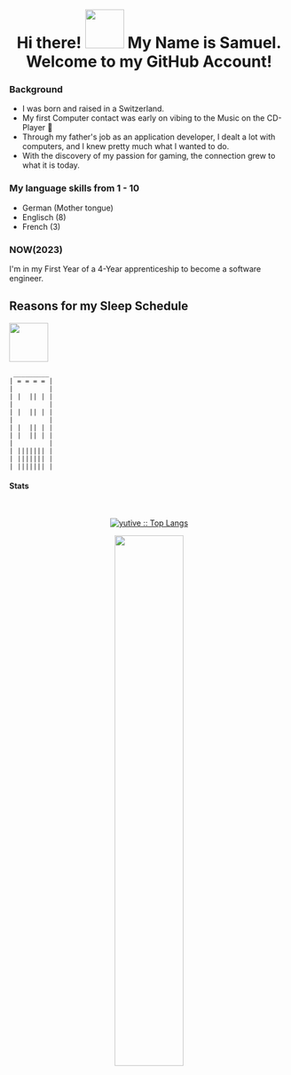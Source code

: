 <h1 align="center" textalign="center">
  Hi there!
  <img src="https://th.bing.com/th/id/R.e01866a62d0c493df9ae72c2fbb3b7ec?rik=vwsAw0eGBLJI3g&pid=ImgRaw&r=0"  height="70" />
  My Name is Samuel.
  <br/> Welcome to my GitHub Account!
</h1>

### Background

- I was born and raised in a Switzerland. 
- My first Computer contact was early on vibing to the Music on the CD-Player 🎸
- Through my father's job as an application developer, I dealt a lot with computers, and I knew pretty much what I wanted to do.
- With the discovery of my passion for gaming, the connection grew to what it is today.

### My language skills from 1 - 10

- German (Mother tongue)
- Englisch (8)
- French (3) 

### NOW(2023)

I'm in my First Year of a 4-Year apprenticeship to become a software engineer.

## Reasons for my Sleep Schedule

<img src="https://th.bing.com/th/id/R.9d03c274c78e32ec723bbbf31caa6156?rik=5VypbyHloCpXHg&pid=ImgRaw&r=0"  height="70" />

```
 _________ 
| = = = = |
|         |
| |  || | |
|         |
| |  || | |
|         |
| |  || | |
| |  || | |
|         |
| ||||||| |
| ||||||| |
| ||||||| |

```

#### Stats

  <div>
      <br/>
        <p align="center">
          <a href="https://github.com/yutive/">
          <img src="https://github-readme-stats.vercel.app/api/top-langs/?username=uruguruu&langs_count=6&theme=dracula&layout=compact&hide_border=true" alt="yutive :: Top Langs" /></a>
        </p>
        <p align="center">
          <a href="https://github.com/1999AZZAR/">
          <img width="49.5%" src="https://github-readme-streak-stats.herokuapp.com/?user=uruguruu&theme=dracula&hide_border=true" />
          </a>
       </p>
     <br>
  </div>  
